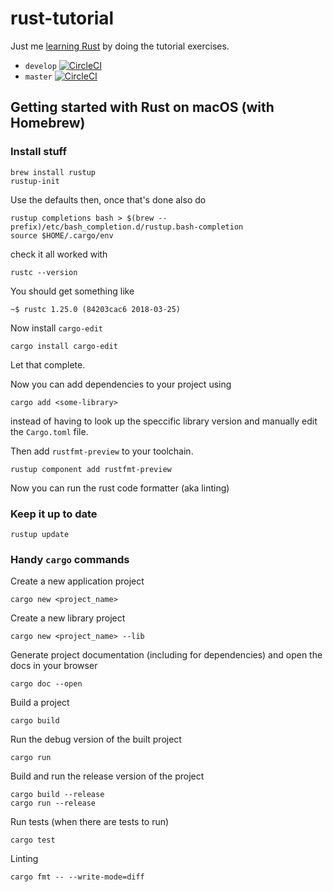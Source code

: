 # rust-tutorial

Just me [learning Rust](https://doc.rust-lang.org) by doing the tutorial exercises.

* `develop` [![CircleCI](https://circleci.com/gh/davesag/rust-tutorial/tree/develop.svg?style=svg)](https://circleci.com/gh/davesag/rust-tutorial/tree/develop)
* `master` [![CircleCI](https://circleci.com/gh/davesag/rust-tutorial/tree/master.svg?style=svg)](https://circleci.com/gh/davesag/rust-tutorial/tree/master)

## Getting started with Rust on macOS (with Homebrew)

### Install stuff

    brew install rustup
    rustup-init

Use the defaults then, once that's done also do

    rustup completions bash > $(brew --prefix)/etc/bash_completion.d/rustup.bash-completion
    source $HOME/.cargo/env

check it all worked with

    rustc --version

You should get something like

    ~$ rustc 1.25.0 (84203cac6 2018-03-25)

Now install `cargo-edit`

    cargo install cargo-edit

Let that complete.

Now you can add dependencies to your project using

    cargo add <some-library>

instead of having to look up the speccific library version and manually edit the `Cargo.toml` file.

Then add `rustfmt-preview` to your toolchain.

    rustup component add rustfmt-preview

Now you can run the rust code formatter (aka linting)

### Keep it up to date

    rustup update

### Handy `cargo` commands

Create a new application project

    cargo new <project_name>

Create a new library project

    cargo new <project_name> --lib

Generate project documentation (including for dependencies) and open the docs in your browser

    cargo doc --open

Build a project

    cargo build

Run the debug version of the built project

    cargo run

Build and run the release version of the project

    cargo build --release
    cargo run --release

Run tests (when there are tests to run)

    cargo test

Linting

    cargo fmt -- --write-mode=diff
